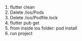 1. flutter clean
2. Delete /ios/Pods
3. Delete /ios/Podfile.lock
4. flutter pub get
5. from inside ios folder: pod install
6. run project

